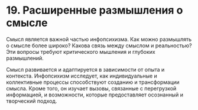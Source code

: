 # 19. Расширенные размышления о смысле

Смысл является важной частью инфопсихизма. Как можно размышлять о смысле более широко? Какова связь между смыслом и реальностью? Эти вопросы требуют критического мышления и глубоких размышлений.

Смысл развивается и адаптируется в зависимости от опыта и контекста. Инфопсихизм исследует, как индивидуальные и коллективные процессы способствуют созданию и трансформации смысла. Кроме того, он изучает вызовы, связанные с перегрузкой информацией, и возможности, которые предоставляет осознанный и творческий подход.
